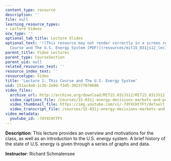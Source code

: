 ```yaml
---
content_type: resource
description: ''
file: null
learning_resource_types:
- Lecture Videos
ocw_type: ''
optional_tab_title: Lecture Slides
optional_text: '![This resource may not render correctly in a screen reader.](/images/inacessible.gif)[This
  Course and The U.S. Energy System (PDF)](resources/mit15_031js12_lec1)'
parent_title: Video Lectures
parent_type: CourseSection
parent_uid: null
related_resources_text: ''
resource_index_text: ''
resourcetype: Video
title: 'Lecture 1: This Course and The U.S. Energy System'
uid: 251ac4a0-1c3b-2e9d-f3d5-39237f070606
video_files:
  archive_url: http://archive.org/download/MIT15.031JS12/MIT15_031JS12_lec01_300k.mp4
  video_captions_file: /courses/15-031j-energy-decisions-markets-and-policies-spring-2012/e0fcb1d6aef154388fc9a9195e987074_-7dYXCHtTFY.vtt
  video_thumbnail_file: https://img.youtube.com/vi/-7dYXCHtTFY/default.jpg
  video_transcript_file: /courses/15-031j-energy-decisions-markets-and-policies-spring-2012/a891b073fadce7f384fa0944e14a915f_-7dYXCHtTFY.pdf
video_metadata:
  youtube_id: -7dYXCHtTFY
---
```


**Description**: This lecture provides an overview and motivations for the class, as well as an introduction to the U.S. energy system. A brief history of the state of U.S. energy is given through a series of graphs and data.

**Instructor**: Richard Schmalensee